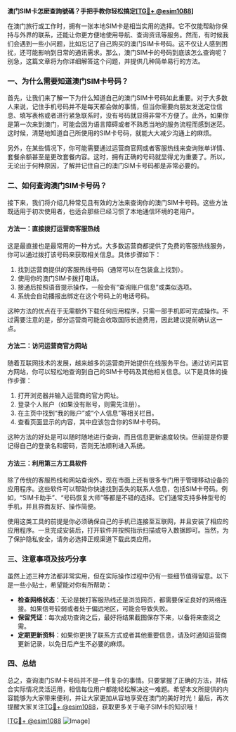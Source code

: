 **澳门SIM卡怎麽查詢號碼？手把手教你轻松搞定[[TG💪+ @esim1088](https://t.me/s/esim1088)]**

在澳门旅行或工作时，拥有一张本地SIM卡是相当实用的选择。它不仅能帮助你保持与外界的联系，还能让你更方便地使用导航、查询资讯等服务。然而，有时候我们会遇到一些小问题，比如忘记了自己购买的澳门SIM卡号码。这不仅让人感到困扰，还可能影响到日常的通讯需求。那么，澳门SIM卡的号码到底该怎么查询呢？别急，这篇文章将为你详细解答这个问题，并提供几种简单易行的方法。

### 一、为什么需要知道澳门SIM卡号码？

首先，让我们来了解一下为什么知道自己的澳门SIM卡号码如此重要。对于大多数人来说，记住手机号码并不是每天都会做的事情，但当你需要向朋友发送定位信息、填写表格或者进行紧急联系时，没有号码就显得非常不方便了。此外，如果你是第一次来到澳门，可能会因为语言障碍或者不熟悉当地的服务流程而感到迷茫。这时候，清楚地知道自己所使用的SIM卡号码，就能大大减少沟通上的麻烦。

另外，在某些情况下，你可能需要通过运营商官网或者客服热线来查询账单详情、套餐余额甚至是更改套餐内容。这时，拥有正确的号码就显得尤为重要了。所以，无论出于何种原因，了解并记住自己的澳门SIM卡号码都是非常必要的。

### 二、如何查询澳门SIM卡号码？

接下来，我们将介绍几种常见且有效的方法来查询你的澳门SIM卡号码。这些方法既适用于初次使用者，也适合那些已经习惯了本地通信环境的老用户。

#### 方法一：直接拨打运营商客服热线

这是最直接也是最常用的一种方式。大多数运营商都提供了免费的客服热线服务，你可以通过拨打该号码来获取相关信息。具体步骤如下：

1. 找到运营商提供的客服热线号码（通常可以在包装盒上找到）。
2. 使用你的澳门SIM卡拨打电话。
3. 接通后按照语音提示操作，一般会有“查询账户信息”或类似选项。
4. 系统会自动播报出绑定在这个号码上的电话号码。

这种方法的优点在于无需额外下载任何应用程序，只需一部手机即可完成操作。不过需要注意的是，部分运营商可能会收取国际长途费用，因此建议提前确认这一点。

#### 方法二：访问运营商官方网站

随着互联网技术的发展，越来越多的运营商开始提供在线服务平台。通过访问其官方网站，你可以轻松地查询到自己的SIM卡号码及其他相关信息。以下是具体的操作步骤：

1. 打开浏览器并输入运营商的官方网址。
2. 登录个人账户（如果没有账号，则需先注册）。
3. 在主页中找到“我的账户”或“个人信息”等相关栏目。
4. 查看页面显示的内容，其中应该包含你的SIM卡号码。

这种方法的好处是可以随时随地进行查询，而且信息更新速度较快。但前提是你要记得自己的登录名和密码，否则无法顺利进入系统。

#### 方法三：利用第三方工具软件

除了传统的客服热线和网站查询外，现在市面上还有很多专门用于管理移动设备的应用程序。这些软件可以帮助你快速找到丢失的联系人信息，包括SIM卡号码。例如，“SIM卡助手”、“号码恢复大师”等都是不错的选择。它们通常支持多种型号的手机，并且界面友好、操作简便。

使用这类工具的前提是你必须确保自己的手机已连接至互联网，并且安装了相应的应用程序。一旦完成安装后，打开软件并按照指示扫描或导入数据即可。当然，为了保护隐私安全，请务必选择正规渠道下载此类应用。

### 三、注意事项及技巧分享

虽然上述三种方法都非常实用，但在实际操作过程中仍有一些细节值得留意。以下是一些小贴士，希望能对你有所帮助：

- **检查网络状态**：无论是拨打客服热线还是浏览网页，都需要保证良好的网络连接。如果信号较弱或者处于偏远地区，可能会导致失败。
- **保留凭证**：每次成功查询之后，最好将结果截图保存下来，以备将来查阅之需。
- **定期更新资料**：如果你更换了联系方式或者其他重要信息，请及时通知运营商更新记录，以免日后产生不必要的麻烦。

### 四、总结

总之，查询澳门SIM卡号码并不是一件复杂的事情。只要掌握了正确的方法，并结合实际情况灵活运用，相信每位用户都能轻松解决这一难题。希望本文所提供的内容能够为大家带来便利，并让大家更加从容地享受在澳门的美好时光！最后，再次提醒大家关注[TG💪+ @esim1088](https://t.me/s/esim1088)，获取更多关于电子SIM卡的知识哦！

[[TG💪+ @esim1088](https://t.me/s/esim1088) ![Image](https://i.postimg.cc/4NQfJmqS/Snipaste-2025-05-13-00-14-12.png)]